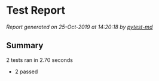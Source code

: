 # Test Report

*Report generated on 25-Oct-2019 at 14:20:18 by [pytest-md]*

[pytest-md]: https://github.com/hackebrot/pytest-md

## Summary

2 tests ran in 2.70 seconds

- 2 passed
